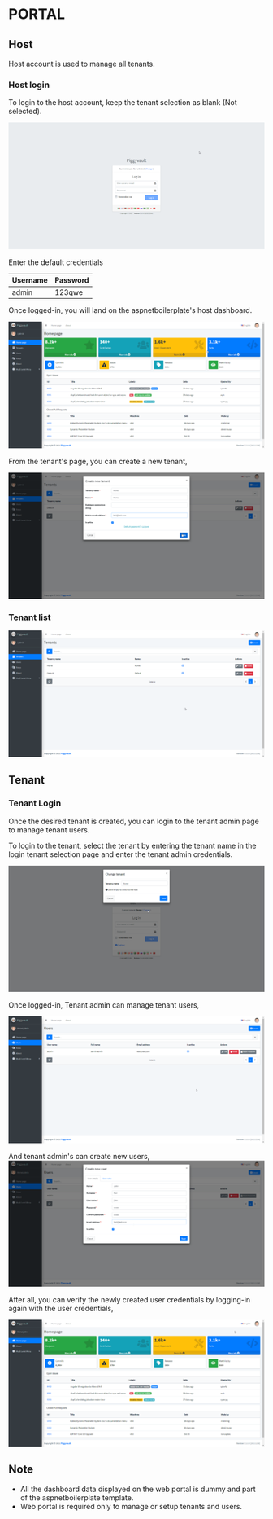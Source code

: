 # PORTAL

## Host

Host account is used to manage all tenants.

### Host login

To login to the host account, keep the tenant selection as blank (Not selected).

![Host Login](./../images/guide/host-login.png)

Enter the default credentials

| Username | Password |
| -------- | -------- |
| admin    | 123qwe   |

Once logged-in, you will land on the aspnetboilerplate's host dashboard.

![Tenant Dashboard](./../images/guide/tenants-dashboard.png)

From the tenant's page, you can create a new tenant,

![Create Tenant](./../images/guide/create-tenant.png)

### Tenant list

![Tenants](./../images/guide/tenants.png)

## Tenant

### Tenant Login

Once the desired tenant is created, you can login to the tenant admin page to manage tenant users.

To login to the tenant, select the tenant by entering the tenant name in the login tenant selection page and enter the tenant admin credentials.

![Tenant Login](./../images/guide/tenant-login.png)

Once logged-in, Tenant admin can manage tenant users,

![Tenant user management](./../images/guide/tenant-admin.png)

And tenant admin's can create new users,
![Create user](./../images/guide/create-user.png)

After all, you can verify the newly created user credentials by logging-in again with the user credentials,

![Tenant User Dashboard ](./../images/guide/user-dashboard.png)

## Note

- All the dashboard data displayed on the web portal is dummy and part of the aspnetboilerplate template.
- Web portal is required only to manage or setup tenants and users.
